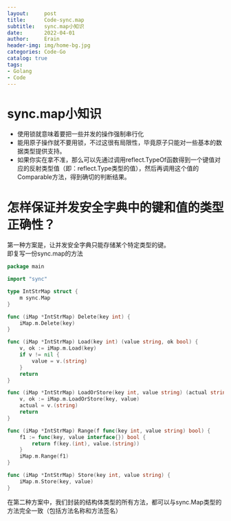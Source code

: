 ```yaml
---
layout:     post
title:      Code-sync.map
subtitle:   sync.map小知识
date:       2022-04-01
author:     Erain
header-img: img/home-bg.jpg
categories: Code-Go
catalog: true
tags:
- Golang
- Code
---
```


# sync.map小知识

- 使用锁就意味着要把一些并发的操作强制串行化
- 能用原子操作就不要用锁，不过这很有局限性，毕竟原子只能对一些基本的数据类型提供支持。
- 如果你实在拿不准，那么可以先通过调用reflect.TypeOf函数得到一个键值对应的反射类型值（即：reflect.Type类型的值），然后再调用这个值的Comparable方法，得到确切的判断结果。

# 怎样保证并发安全字典中的键和值的类型正确性？

第一种方案是，让并发安全字典只能存储某个特定类型的键。     
即复写一份sync.map的方法

```go
package main

import "sync"

type IntStrMap struct {
	m sync.Map
}

func (iMap *IntStrMap) Delete(key int) {
	iMap.m.Delete(key)
}

func (iMap *IntStrMap) Load(key int) (value string, ok bool) {
	v, ok := iMap.m.Load(key)
	if v != nil {
		value = v.(string)
	}
	return
}

func (iMap *IntStrMap) LoadOrStore(key int, value string) (actual string, ok bool) {
	v, ok := iMap.m.LoadOrStore(key, value)
	actual = v.(string)
	return
}

func (iMap *IntStrMap) Range(f func(key int, value string) bool) {
	f1 := func(key, value interface{}) bool {
		return f(key.(int), value.(string))
	}
	iMap.m.Range(f1)
}

func (iMap *IntStrMap) Store(key int, value string) {
	iMap.m.Store(key, value)
}
```

在第二种方案中，我们封装的结构体类型的所有方法，都可以与sync.Map类型的方法完全一致（包括方法名称和方法签名）